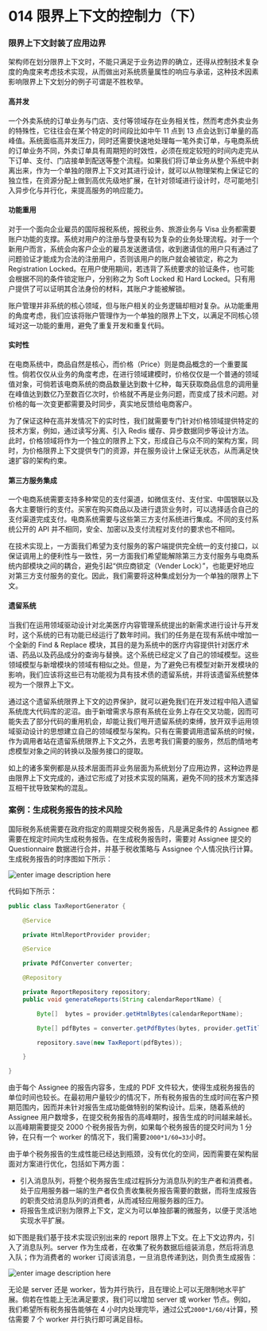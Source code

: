 # 014 限界上下文的控制力（下）

### 限界上下文封装了应用边界

架构师在划分限界上下文时，不能只满足于业务边界的确立，还得从控制技术复杂度的角度来考虑技术实现，从而做出对系统质量属性的响应与承诺，这种技术因素影响限界上下文划分的例子可谓是不胜枚举。

#### 高并发

一个外卖系统的订单业务与门店、支付等领域存在业务相关性，然而考虑外卖业务的特殊性，它往往会在某个特定的时间段比如中午 11 点到 13 点会达到订单量的高峰值。系统面临高并发压力，同时还需要快速地处理每一笔外卖订单，与电商系统的订单业务不同，外卖订单具有周期短的时效性，必须在规定较短的时间内走完从下订单、支付、门店接单到配送等整个流程。如果我们将订单业务从整个系统中剥离出来，作为一个单独的限界上下文对其进行设计，就可以从物理架构上保证它的独立性，在资源分配上做到高优先级地扩展，在针对领域进行设计时，尽可能地引入异步化与并行化，来提高服务的响应能力。

#### 功能重用

对于一个面向企业雇员的国际报税系统，报税业务、旅游业务与 Visa 业务都需要账户功能的支撑。系统对用户的注册与登录有较为复杂的业务处理流程。对于一个新用户而言，系统会向客户企业的雇员发送邀请信，收到邀请信的用户只有通过了问题验证才能成为合法的注册用户，否则该用户的账户就会被锁定，称之为 Registration Locked。在用户使用期间，若违背了系统要求的验证条件，也可能会根据不同的条件锁定账户，分别称之为 Soft Locked 和 Hard Locked。只有用户提供了可以证明其合法身份的材料，其账户才能被解锁。

账户管理并非系统的核心领域，但与账户相关的业务逻辑却相对复杂。从功能重用的角度考虑，我们应该将账户管理作为一个单独的限界上下文，以满足不同核心领域对这一功能的重用，避免了重复开发和重复代码。

#### 实时性

在电商系统中，商品自然是核心，而价格（Price）则是商品概念的一个重要属性。倘若仅仅从业务的角度考虑，在进行领域建模时，价格仅仅是一个普通的领域值对象，可倘若该电商系统的商品数量达到数十亿种，每天获取商品信息的调用量在峰值达到数亿乃至数百亿次时，价格就不再是业务问题，而变成了技术问题。对价格的每一次变更都需要及时同步，真实地反馈给电商客户。

为了保证这种在高并发情况下的实时性，我们就需要专门针对价格领域提供特定的技术方案，例如，通过读写分离、引入 Redis 缓存、异步数据同步等设计方法。此时，价格领域将作为一个独立的限界上下文，形成自己与众不同的架构方案，同时，为价格限界上下文提供专门的资源，并在服务设计上保证无状态，从而满足快速扩容的架构约束。

#### 第三方服务集成

一个电商系统需要支持多种常见的支付渠道，如微信支付、支付宝、中国银联以及各大主要银行的支付。买家在购买商品以及进行退货业务时，可以选择适合自己的支付渠道完成支付。电商系统需要与这些第三方支付系统进行集成。不同的支付系统公开的 API 并不相同，安全、加密以及支付流程对支付的要求也不相同。

在技术实现上，一方面我们希望为支付服务的客户端提供完全统一的支付接口，以保证调用上的便利性与一致性，另一方面我们希望能解除第三方支付服务与电商系统内部模块之间的耦合，避免引起“供应商锁定（Vender Lock）”，也能更好地应对第三方支付服务的变化。因此，我们需要将这种集成划分为一个单独的限界上下文。

#### 遗留系统

当我们在运用领域驱动设计对北美医疗内容管理系统提出的新需求进行设计与开发时，这个系统的已有功能已经运行了数年时间。我们的任务是在现有系统中增加一个全新的 Find & Replace 模块，其目的是为系统中的医疗内容提供针对医疗术语、药品以及药品成分的查询与替换。这个系统已经定义了自己的领域模型。这些领域模型与新增模块的领域有相似之处。但是，为了避免已有模型对新开发模块的影响，我们应该将这些已有功能视为具有技术债的遗留系统，并将该遗留系统整体视为一个限界上下文。

通过这个遗留系统限界上下文的边界保护，就可以避免我们在开发过程中陷入遗留系统庞大代码库的泥沼。由于新增需求与原有系统在业务上存在交叉功能，因而可能失去了部分代码的重用机会，却能让我们甩开遗留系统的束缚，放开双手运用领域驱动设计的思想建立自己的领域模型与架构。只有在需要调用遗留系统的时候，作为调用者站在遗留系统限界上下文之外，去思考我们需要的服务，然后酌情地考虑模型对象之间的转换以及服务接口的提取。

如上的诸多案例都是从技术层面而非业务层面为系统划分了应用边界，这种边界是由限界上下文完成的，通过它形成了对技术实现的隔离，避免不同的技术方案选择互相干扰导致架构的混乱。

### 案例：生成税务报告的技术风险

国际税务系统需要在政府指定的周期提交税务报告，凡是满足条件的 Assignee 都需要在规定时间内生成税务报告。在生成税务报告时，需要对 Assignee 提交的 Questionnaire 数据进行合并，并基于税收策略与 Assignee 个人情况执行计算。生成税务报告的时序图如下所示：

![enter image description here](https://tva1.sinaimg.cn/large/008vxvgGgy1h84icozp4lj31cq0faq4b.jpg)

代码如下所示：

```java
public class TaxReportGenerator {

    @Service

    private HtmlReportProvider provider;

    @Service

    private PdfConverter converter;

    @Repository

    private ReportRepository repository;
    public void generateReports(String calendarReportName) {

        Byte[]  bytes = provider.getHtmlBytes(calendarReportName);

        Byte[] pdfBytes = converter.getPdfBytes(bytes, provider.getTitle());

        repository.save(new TaxReport(pdfBytes));

    }

}
```

由于每个 Assignee 的报告内容多，生成的 PDF 文件较大，使得生成税务报告的单位时间也较长。在最初用户量较少的情况下，所有税务报告的生成时间在客户预期范围内，因而并未针对报告生成功能做特别的架构设计。后来，随着系统的 Assignee 用户数增多，在提交税务报告的高峰期时，报告生成的时间越来越长。以高峰期需要提交 2000 个税务报告为例，如果每个税务报告的提交时间为 1 分钟，在只有一个 worker 的情况下，我们需要`2000*1/60=33`小时。

由于单个税务报告的生成性能已经达到瓶颈，没有优化的空间，因而需要在架构层面对方案进行优化，包括如下两方面：

- 引入消息队列，将整个税务报告生成过程拆分为消息队列的生产者和消费者。处于应用服务器一端的生产者仅负责收集税务报告需要的数据，而将生成报告的职责交给消息队列的消费者，从而减轻应用服务器的压力。
- 将报告生成识别为限界上下文，定义为可以单独部署的微服务，以便于灵活地实现水平扩展。

如下图是我们基于技术实现识别出来的 report 限界上下文。在上下文边界内，引入了消息队列。server 作为生成者，在收集了税务数据后组装消息，然后将消息入队；作为消费者的 worker 订阅该消息，一旦消息传递到达，则负责生成报告：

![enter image description here](https://tva1.sinaimg.cn/large/008vxvgGgy1h84icpcicyj30ea0ir0tk.jpg)

无论是 server 还是 worker，皆为并行执行，且在理论上可以无限制地水平扩展。倘若在性能上无法满足要求，我们可以增加 server 或 worker 节点。例如，我们希望所有税务报告能够在 4 小时内处理完毕，通过公式`2000*1/60/4`计算，预估需要 7 个 worker 并行执行即可满足目标。
